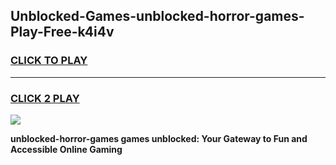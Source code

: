 
## Unblocked-Games-unblocked-horror-games-Play-Free-k4i4v
<h3>
<a href="https://premium76.site?title=unblocked-horror-games&ref=23A">CLICK TO PLAY</a></h3>
<hr>

<h3>
<a href="https://premium76.site?title=unblocked-horror-games&ref=23A">CLICK 2 PLAY</a>
  
</h3>

<a href="https://premium76.site?title=unblocked-horror-games&ref=23A"><img src="https://clearcache.store/games.png"></a>


**unblocked-horror-games games unblocked: Your Gateway to Fun and Accessible Online Gaming**
